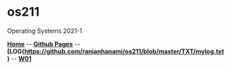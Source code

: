 # os211
Operating Systems 2021-1

<b>[Home](https://marcianadin.github.io/os211/)</b> -- <b>[Github Pages](https://github.com/ranianhanami/os211)</b> -- 
<b>[LOG(https://github.com/ranianhanami/os211/blob/master/TXT/mylog.txt)</b> -- <b>[W01](https://marcianadin.github.io/os211/W01/)</b>
